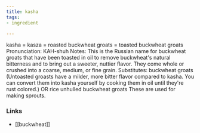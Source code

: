 ```yaml
---
title: kasha
tags:
- ingredient

---
```

kasha = kasza = roasted buckwheat groats = toasted buckwheat groats Pronunciation: KAH-shuh Notes: This is the Russian name for buckwheat groats that have been toasted in oil to remove buckwheat's natural bitterness and to bring out a sweeter, nuttier flavor. They come whole or crushed into a coarse, medium, or fine grain. Substitutes: buckwheat groats (Untoasted groasts have a milder, more bitter flavor compared to kasha. You can convert them into kasha yourself by cooking them in oil until they're rust colored.) OR rice unhulled buckwheat groats These are used for making sprouts.

### Links

* [[buckwheat]]
